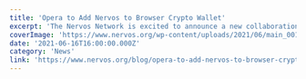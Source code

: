 ```yaml
---
title: 'Opera to Add Nervos to Browser Crypto Wallet'
excerpt: 'The Nervos Network is excited to announce a new collaboration with Opera, the world’s first browser with Web 3 capabilities. Once the integration is completed, the browser’s hundreds of millions of us'
coverImage: 'https://www.nervos.org/wp-content/uploads/2021/06/main_00155-810x456.png'
date: '2021-06-16T16:00:00.000Z'
category: 'News'
link: 'https://www.nervos.org/blog/opera-to-add-nervos-to-browser-crypto-wallet'
---
```


